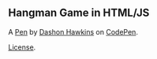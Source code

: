 Hangman Game in HTML/JS
-----------------------


A [Pen](http://codepen.io/Dashon_Hawkins/pen/EZGPpJ) by [Dashon Hawkins](http://codepen.io/Dashon_Hawkins) on [CodePen](http://codepen.io/).

[License](http://codepen.io/Dashon_Hawkins/pen/EZGPpJ/license).